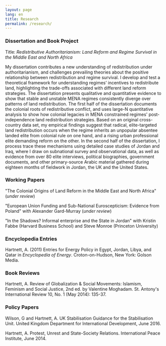 ```yaml
---
layout: page
lang: en
title: Research
permalink: /research/
---
```


### Dissertation and Book Project
Title: _Redistributive Authoritarianism: Land Reform and Regime Survival in the Middle East and North Africa_

My dissertation contributes a new understanding of redistribution under authoritarianism, and challenges prevailing theories about the positive relationship between redistribution and regime survival. I develop and test a theoretical framework for understanding regimes’ incentives to redistribute land, highlighting the trade-offs associated with different land reform strategies. The dissertation presents qualitative and quantitative evidence to show that stable and unstable MENA regimes consistently diverge over patterns of land redistribution. The first half of the dissertation documents the colonial roots of redistributive conflict, and uses large-N quantitative analysis to show how colonial legacies in MENA constrained regimes' post-independence land redistribution strategies. Based on an original cross-country data set, my empirical findings suggest that radical, elite-targeted land redistribution occurs when the regime inherits an unpopular absentee landed elite from colonial rule on one hand, and a rising urban professional elite demanding reform on the other. In the second half of the dissertation, I process trace these mechanisms using detailed case studies of Jordan and Iraq, where I draw on subnational survey and observational data, as well as evidence from over 80 elite interviews, political biographies, government documents, and other primary-source Arabic material gathered during eighteen months of fieldwork in Jordan, the UK and the United States.

### Working Papers

"The Colonial Origins of Land Reform in the Middle East and North Africa" (_under review_)

"European Union Funding and Sub-National Euroscepticism: Evidence from Poland" with Alexander Gard-Murray (_under review_)

"In the Shadows? Informal enterprise and the State in Jordan" with Kristin Fabbe (Harvard Business School) and Steve Monroe (Princeton University)

### Encyclopedia Entries

Hartnett, A. (2011) Entries for Energy Policy in Egypt, Jordan, Libya, and Qatar in _Encyclopedia of Energy_. Croton-on-Hudson, New York: Golson Media.

### Book Reviews

Hartnett, A. Review of Globalization & Social Movements: Islamism, Feminism and Social Justice, 2nd ed. by Valentine Moghadam. St. Antony's International Review 10, No. 1 (May 2014): 135-37.


### Policy Papers
Wilson, G and Hartnett, A. UK Stabilisation Guidance for the Stabilisation Unit. United Kingdom Department for International Development, June 2016.

Hartnett, A. Protest, Unrest and State-Society Relations. International Peace Institute, June 2014.	

